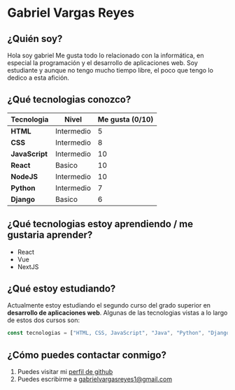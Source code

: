 # Gabriel Vargas Reyes

## ¿Quién soy?

Hola soy gabriel Me gusta todo lo relacionado con la informática, en especial la programación y el desarrollo de aplicaciones web. Soy estudiante y aunque no tengo mucho tiempo libre, el poco que tengo lo dedico a esta afición.

## ¿Qué tecnologias conozco?

| Tecnologia | Nivel      | Me gusta (0/10) | 
|------------|------------|-----------------|
| **HTML**   | Intermedio | 5               |
| **CSS**    | Intermedio | 8               |
| **JavaScript**| Intermedio | 10           |
| **React**  | Basico     | 10              |
| **NodeJS** | Intermedio | 10              |
| **Python** | Intermedio | 7               |
| **Django** | Basico     | 6               |

## ¿Qué tecnologias estoy aprendiendo / me gustaria aprender?

- React
- Vue
- NextJS

## ¿Qué estoy estudiando?

Actualmente estoy estudiando el segundo curso del grado superior en **desarrollo de aplicaciones web**. Algunas de las tecnologias vistas a lo largo de estos dos cursos son:
```js
const tecnologias = ["HTML, CSS, JavaScript", "Java", "Python", "Django"]
```

## ¿Cómo puedes contactar conmigo?

1. Puedes visitar mi [perfil de github](http://www.github.com/GabrielCrackPro)
2. Puedes escribirme a [gabrielvargasreyes1@gmail.com](mailto:gabrielvargasreyes1@gmail.com)